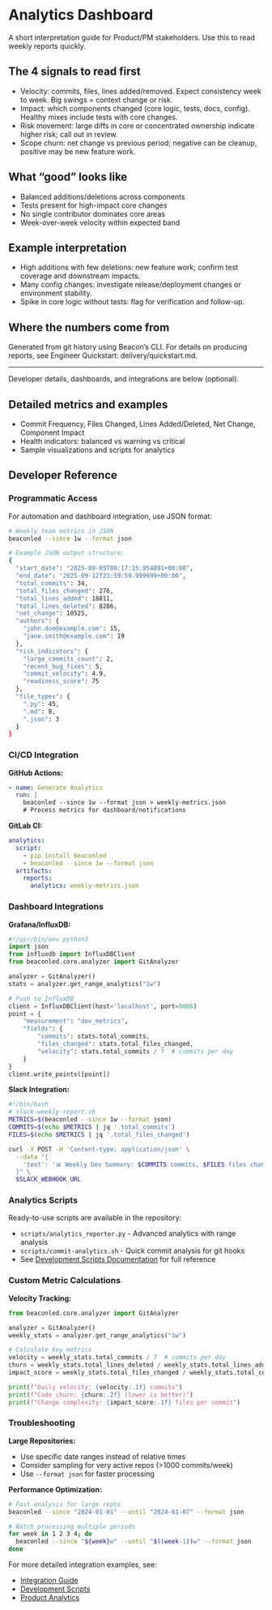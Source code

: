 # Analytics Dashboard

A short interpretation guide for Product/PM stakeholders. Use this to read weekly reports quickly.

## The 4 signals to read first
- Velocity: commits, files, lines added/removed. Expect consistency week to week. Big swings = context change or risk.
- Impact: which components changed (core logic, tests, docs, config). Healthy mixes include tests with core changes.
- Risk movement: large diffs in core or concentrated ownership indicate higher risk; call out in review.
- Scope churn: net change vs previous period; negative can be cleanup, positive may be new feature work.

## What “good” looks like
- Balanced additions/deletions across components
- Tests present for high-impact core changes
- No single contributor dominates core areas
- Week-over-week velocity within expected band

## Example interpretation
- High additions with few deletions: new feature work; confirm test coverage and downstream impacts.
- Many config changes: investigate release/deployment changes or environment stability.
- Spike in core logic without tests: flag for verification and follow-up.

## Where the numbers come from
Generated from git history using Beacon’s CLI. For details on producing reports, see Engineer Quickstart: delivery/quickstart.md.

---

Developer details, dashboards, and integrations are below (optional).

## Detailed metrics and examples
- Commit Frequency, Files Changed, Lines Added/Deleted, Net Change, Component Impact
- Health indicators: balanced vs warning vs critical
- Sample visualizations and scripts for analytics

## Developer Reference

### Programmatic Access

For automation and dashboard integration, use JSON format:

```bash
# Weekly team metrics in JSON
beaconled --since 1w --format json

# Example JSON output structure:
{
  "start_date": "2025-09-05T08:17:15.954891+00:00",
  "end_date": "2025-09-12T23:59:59.999999+00:00",
  "total_commits": 34,
  "total_files_changed": 276,
  "total_lines_added": 18811,
  "total_lines_deleted": 8286,
  "net_change": 10525,
  "authors": {
    "john.doe@example.com": 15,
    "jane.smith@example.com": 19
  },
  "risk_indicators": {
    "large_commits_count": 2,
    "recent_bug_fixes": 5,
    "commit_velocity": 4.9,
    "readiness_score": 75
  },
  "file_types": {
    ".py": 45,
    ".md": 8,
    ".json": 3
  }
}
```

### CI/CD Integration

**GitHub Actions:**
```yaml
- name: Generate Analytics
  run: |
    beaconled --since 1w --format json > weekly-metrics.json
    # Process metrics for dashboard/notifications
```

**GitLab CI:**
```yaml
analytics:
  script:
    - pip install beaconled
    - beaconled --since 1w --format json
  artifacts:
    reports:
      analytics: weekly-metrics.json
```

### Dashboard Integrations

**Grafana/InfluxDB:**
```python
#!/usr/bin/env python3
import json
from influxdb import InfluxDBClient
from beaconled.core.analyzer import GitAnalyzer

analyzer = GitAnalyzer()
stats = analyzer.get_range_analytics("1w")

# Push to InfluxDB
client = InfluxDBClient(host='localhost', port=8086)
point = {
    "measurement": "dev_metrics",
    "fields": {
        "commits": stats.total_commits,
        "files_changed": stats.total_files_changed,
        "velocity": stats.total_commits / 7  # commits per day
    }
}
client.write_points([point])
```

**Slack Integration:**
```bash
#!/bin/bash
# slack-weekly-report.sh
METRICS=$(beaconled --since 1w --format json)
COMMITS=$(echo $METRICS | jq '.total_commits')
FILES=$(echo $METRICS | jq '.total_files_changed')

curl -X POST -H 'Content-type: application/json' \
  --data "{
    'text': '📊 Weekly Dev Summary: $COMMITS commits, $FILES files changed'
  }" \
  $SLACK_WEBHOOK_URL
```

### Analytics Scripts

Ready-to-use scripts are available in the repository:

- `scripts/analytics_reporter.py` - Advanced analytics with range analysis
- `scripts/commit-analytics.sh` - Quick commit analysis for git hooks
- See [Development Scripts Documentation](development/scripts.md) for full reference

### Custom Metric Calculations

**Velocity Tracking:**
```python
from beaconled.core.analyzer import GitAnalyzer

analyzer = GitAnalyzer()
weekly_stats = analyzer.get_range_analytics("1w")

# Calculate key metrics
velocity = weekly_stats.total_commits / 7  # commits per day
churn = weekly_stats.total_lines_deleted / weekly_stats.total_lines_added if weekly_stats.total_lines_added > 0 else 0
impact_score = weekly_stats.total_files_changed / weekly_stats.total_commits

print(f"Daily velocity: {velocity:.1f} commits")
print(f"Code churn: {churn:.2f} (lower is better)")
print(f"Change complexity: {impact_score:.1f} files per commit")
```

### Troubleshooting

**Large Repositories:**
- Use specific date ranges instead of relative times
- Consider sampling for very active repos (>1000 commits/week)
- Use `--format json` for faster processing

**Performance Optimization:**
```bash
# Fast analysis for large repos
beaconled --since "2024-01-01" --until "2024-01-07" --format json

# Batch processing multiple periods
for week in 1 2 3 4; do
  beaconled --since "${week}w" --until "$((week-1))w" --format json
done
```

For more detailed integration examples, see:
- [Integration Guide](delivery/integrations.md)
- [Development Scripts](development/scripts.md)
- [Product Analytics](development/analytics/product.md)
